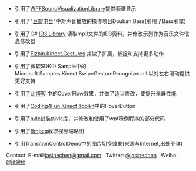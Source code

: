 * 引用了[WPFSoundVisualizationLibrary](http://wpfsvl.codeplex.com)提供频谱显示

* 引用了"[豆瓣电台](http://doubanfm.codeplex.com/)"中对声音播放的操作项目Douban.Bass(引用了Bass引擎)

* 引用了C# [ID3 Library](http://sourceforge.net/projects/csid3lib/)  读取mp3文件的ID3资料，并修改示列作为音乐文件信息修改器

* 引用了[Fizbin.Kinect.Gestures](http://github.com/EvilClosetMonkey/Fizbin.Kinect.Gestures) 并做了扩展，捕捉和支持更多动作

* 引用了微软SDK中 Sample中的 Microsoft.Samples.Kinect.SwipeGestureRecognizer.dll 以对左右滑动提供更好支持

* 引用了[此博客](http://d3dal3.blogspot.com/2009/04/wpf-cover-flow-tutorial-part-7-source.html) 中的CoverFlow效果，并做了适当修改，使提升全屏性能

* 引用了[Coding4Fun Kinect Toolkit](http://c4fkinect.codeplex.com/)中的HoverButton 

* 引用了[nvlc](http://www.codeproject.com/Articles/109639/nVLC)封装的vlc库，并修改和使用了wpf示例程序的部分代码

* 引用了[ffmpeg](http://www.ffmpeg.org/‎)截取视频缩略图

* 引用TransitionControlDemo中的图片切换效果(来源与Internet,出处不详)


Contact &nbsp;E-mail:[jasinechen@gmail.com](mailto://jasinechen@gmail.com) &nbsp;   Twitter: [@jasinechen](https://twitter.com/jasinechen) &nbsp; Weibo: [@jasine](http://weibo.com/jasne/)
